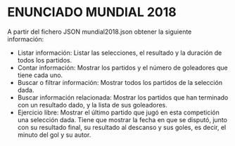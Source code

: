 # ENUNCIADO MUNDIAL 2018

A partir del fichero JSON mundial2018.json obtener la siguiente información:

* Listar información: Listar las selecciones, el resultado y la duración de todos los partidos.
* Contar información: Mostrar los partidos y el número de goleadores que tiene cada uno.
* Buscar o filtrar información: Mostrar todos los partidos de la selección dada.
* Buscar información relacionada: Mostrar los partidos que han terminado con un resultado dado, y la lista de sus goleadores.
* Ejercicio libre: Mostrar el último partido que jugó en esta competición una selección dada. Tiene que mostrar la fecha en que se disputó, junto con su resultado final, su resultado al descanso y sus goles, es decir, el minuto del gol y su autor.

